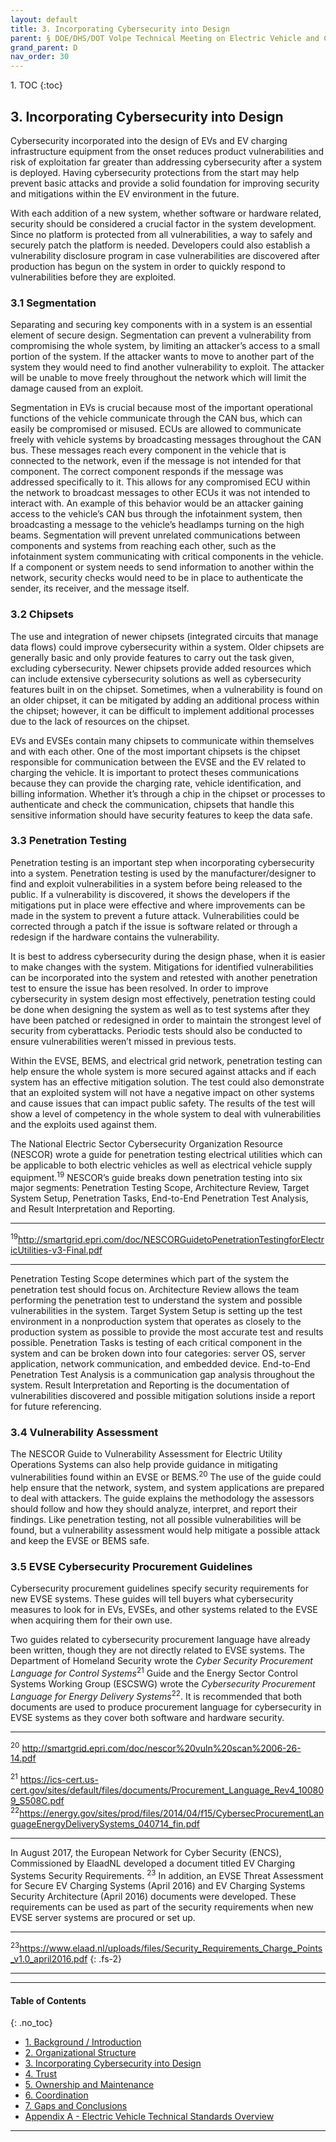 ```yaml
---
layout: default
title: 3. Incorporating Cybersecurity into Design 
parent: § DOE/DHS/DOT Volpe Technical Meeting on Electric Vehicle and Charging Station Cybersecurity Report 
grand_parent: D 
nav_order: 30 
---
```

<style>
.dont-break-out {
  /* These are technically the same, but use both */
  overflow-wrap: break-word;
  word-wrap: break-word;

  -ms-word-break: break-all;
  /* This is the dangerous one in WebKit, as it breaks things wherever */
  word-break: break-all;
  /* Instead use this non-standard one: */
  word-break: break-word;
}
</style>

<div class="dont-break-out" markdown="1">
1. TOC
{:toc}

## 3. Incorporating Cybersecurity into Design
Cybersecurity incorporated into the design of EVs and EV charging infrastructure equipment from the onset reduces product vulnerabilities and risk of exploitation far greater than addressing cybersecurity after a system is deployed. Having cybersecurity protections from the start may help prevent basic attacks and provide a solid foundation for improving security and mitigations within the EV environment in the future.

With each addition of a new system, whether software or hardware related, security should be considered a crucial factor in the system development. Since no platform is protected from all vulnerabilities, a way to safely and securely patch the platform is needed. Developers could also establish a vulnerability disclosure program in case vulnerabilities are discovered after production has begun on the system in order to quickly respond to vulnerabilities before they are exploited.

### 3.1 Segmentation
Separating and securing key components with in a system is an essential element of secure design. Segmentation can prevent a vulnerability from compromising the whole system, by limiting an attacker’s access to a small portion of the system. If the attacker wants to move to another part of the system they would need to find another vulnerability to exploit. The attacker will be unable to move freely throughout the network which will limit the damage caused from an exploit.

Segmentation in EVs is crucial because most of the important operational functions of the vehicle communicate through the CAN bus, which can easily be compromised or misused. ECUs are allowed to communicate freely with vehicle systems by broadcasting messages throughout the CAN bus. These messages reach every component in the vehicle that is connected to the network, even if the message is not intended for that component. The correct component responds if the message was addressed specifically to it. This allows for any compromised ECU within the network to broadcast messages to other ECUs it was not intended to interact with. An example of this behavior would be an attacker gaining access to the vehicle’s CAN bus through the infotainment system, then broadcasting a message to the vehicle’s headlamps turning on the high beams. Segmentation will prevent unrelated communications between components and systems from reaching each other, such as the infotainment system communicating with critical components in the vehicle. If a component or system needs to send information to another within the network, security checks would need to be in place to authenticate the sender, its receiver, and the message itself.

### 3.2 Chipsets
The use and integration of newer chipsets (integrated circuits that manage data flows) could improve cybersecurity within a system. Older chipsets are generally basic and only provide features to carry out the task given, excluding cybersecurity. Newer chipsets provide added resources which can include extensive cybersecurity solutions as well as cybersecurity features built in on the chipset. Sometimes, when a vulnerability is found on an older chipset, it can be mitigated by adding an additional process within the chipset; however, it can be difficult to implement additional processes due to the lack of resources on the chipset.

EVs and EVSEs contain many chipsets to communicate within themselves and with each other. One of the most important chipsets is the chipset responsible for communication between the EVSE and the EV related to charging the vehicle. It is important to protect theses communications because they can provide the charging rate, vehicle identification, and billing information. Whether it’s through a chip in the chipset or processes to authenticate and check the communication, chipsets that handle this sensitive information should have security features to keep the data safe.

### 3.3 Penetration Testing
Penetration testing is an important step when incorporating cybersecurity into a system. Penetration testing is used by the manufacturer/designer to find and exploit vulnerabilities in a system before being released to the public. If a vulnerability is discovered, it shows the developers if the mitigations put in place were effective and where improvements can be made in the system to prevent a future attack. Vulnerabilities could be corrected through a patch if the issue is software related or through a redesign if the hardware contains the vulnerability.

It is best to address cybersecurity during the design phase, when it is easier to make changes with the system. Mitigations for identified vulnerabilities can be incorporated into the system and retested with another penetration test to ensure the issue has been resolved. In order to improve cybersecurity in system design most effectively, penetration testing could be done when designing the system as well as to test systems after they have been patched or redesigned in order to maintain the strongest level of security from cyberattacks. Periodic tests should also be conducted to ensure vulnerabilities weren’t missed in previous tests.

Within the EVSE, BEMS, and electrical grid network, penetration testing can help ensure the whole system is more secured against attacks and if each system has an effective mitigation solution. The test could also demonstrate that an exploited system will not have a negative impact on other systems and cause issues that can impact public safety. The results of the test will show a level of competency in the whole system to deal with vulnerabilities and the exploits used against them.

The National Electric Sector Cybersecurity Organization Resource (NESCOR) wrote a guide for penetration testing electrical utilities which can be applicable to both electric vehicles as well as electrical vehicle supply equipment.<sup>19</sup> NESCOR’s guide breaks down penetration testing into six major segments: Penetration Testing Scope, Architecture Review, Target System Setup, Penetration Tasks, End-to-End Penetration Test Analysis, and Result Interpretation and Reporting.

***
<sup>19</sup>http://smartgrid.epri.com/doc/NESCORGuidetoPenetrationTestingforElectricUtilities-v3-Final.pdf

***

Penetration Testing Scope determines which part of the system the penetration test should focus on. Architecture Review allows the team performing the penetration test to understand the system and possible vulnerabilities in the system. Target System Setup is setting up the test environment in a nonproduction system that operates as closely to the production system as possible to provide the most accurate test and results possible. Penetration Tasks is testing of each critical component in the system and can be broken down into four categories: server OS, server application, network communication, and embedded device. End-to-End Penetration Test Analysis is a communication gap analysis throughout the system. Result Interpretation and Reporting is the documentation of vulnerabilities discovered and possible mitigation solutions inside a report for future referencing.

### 3.4 Vulnerability Assessment
The NESCOR Guide to Vulnerability Assessment for Electric Utility Operations Systems can also help provide guidance in mitigating vulnerabilities found within an EVSE or BEMS.<sup>20</sup> The use of the guide could help ensure that the network, system, and system applications are prepared to deal with attackers. The guide explains the methodology the assessors should follow and how they should analyze, interpret, and report their findings. Like penetration testing, not all possible vulnerabilities will be found, but a vulnerability assessment would help mitigate a possible attack and keep the EVSE or BEMS safe.

### 3.5 EVSE Cybersecurity Procurement Guidelines
Cybersecurity procurement guidelines specify security requirements for new EVSE systems. These guides will tell buyers what cybersecurity measures to look for in EVs, EVSEs, and other systems related to the EVSE when acquiring them for their own use.

Two guides related to cybersecurity procurement language have already been written, though they are not directly related to EVSE systems. The Department of Homeland Security wrote the *Cyber Security Procurement Language for Control Systems*<sup>21</sup> Guide and the Energy Sector Control Systems Working Group (ESCSWG) wrote the *Cybersecurity Procurement Language for Energy Delivery Systems*<sup>22</sup>. It is recommended that both documents are used to produce procurement language for cybersecurity in EVSE systems as they cover both software and hardware security.

***
<sup>20</sup> http://smartgrid.epri.com/doc/nescor%20vuln%20scan%2006-26-14.pdf 

<sup>21</sup> https://ics-cert.us-cert.gov/sites/default/files/documents/Procurement_Language_Rev4_100809_S508C.pdf
 <sup>22</sup>https://energy.gov/sites/prod/files/2014/04/f15/CybersecProcurementLanguageEnergyDeliverySystems_040714_fin.pdf
***

In August 2017, the European Network for Cyber Security (ENCS), Commissioned by ElaadNL developed a document titled EV Charging Systems Security Requirements. <sup>23</sup> In addition, an EVSE Threat Assessment for Secure EV Charging Systems (April 2016) and EV Charging Systems Security Architecture (April 2016) documents were developed. These requirements can be used as part of the security requirements when new EVSE server systems are procured or set up.

***
<sup>23</sup>https://www.elaad.nl/uploads/files/Security_Requirements_Charge_Points_v1.0_april2016.pdf
{: .fs-2}
***

***

#### Table of Contents
{: .no_toc}

<ul><li> <a href="/docs/D/doe-dhs-dot-volpe-technical-meeting-on-electric-vehicle-and-charging-stations-cybersecurity-report-1/">1. Background / Introduction</a></li><li> <a href="/docs/D/doe-dhs-dot-volpe-technical-meeting-on-electric-vehicle-and-charging-stations-cybersecurity-report-2/">2. Organizational Structure</a></li><li> <a href="/docs/D/doe-dhs-dot-volpe-technical-meeting-on-electric-vehicle-and-charging-stations-cybersecurity-report-3/">3. Incorporating Cybersecurity into Design</a></li><li> <a href="/docs/D/doe-dhs-dot-volpe-technical-meeting-on-electric-vehicle-and-charging-stations-cybersecurity-report-4/">4. Trust</a></li><li> <a href="/docs/D/doe-dhs-dot-volpe-technical-meeting-on-electric-vehicle-and-charging-stations-cybersecurity-report-5/">5. Ownership and Maintenance</a></li><li> <a href="/docs/D/doe-dhs-dot-volpe-technical-meeting-on-electric-vehicle-and-charging-stations-cybersecurity-report-6/">6. Coordination</a></li><li> <a href="/docs/D/doe-dhs-dot-volpe-technical-meeting-on-electric-vehicle-and-charging-stations-cybersecurity-report-7/">7. Gaps and Conclusions</a></li><li> <a href="/docs/D/doe-dhs-dot-volpe-technical-meeting-on-electric-vehicle-and-charging-stations-cybersecurity-report-8/">Appendix A - Electric Vehicle Technical Standards Overview</a></li></ul>

***


</div>
